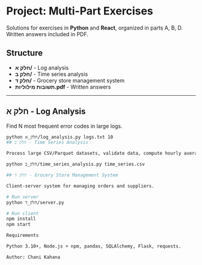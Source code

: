 # Project: Multi-Part Exercises

Solutions for exercises in **Python** and **React**, organized in parts A, B, D. Written answers included in PDF.

## Structure

- **חלק א/** - Log analysis  
- **חלק ב/** - Time series analysis  
- **חלק ד/** - Grocery store management system  
- **תשובות מילוליות.pdf** - Written answers  

---

## חלק א - Log Analysis
Find N most frequent error codes in large logs.  
```bash
python חלק_א/log_analysis.py logs.txt 10
## חלק ב - Time Series Analysis

Process large CSV/Parquet datasets, validate data, compute hourly averages.

python חלק_ב/time_series_analysis.py time_series.csv

## חלק ד - Grocery Store Management System

Client-server system for managing orders and suppliers.

# Run server
python חלק_ד/server.py

# Run client
npm install
npm start

Requirements

Python 3.10+, Node.js + npm, pandas, SQLAlchemy, Flask, requests.

Author: Chani Kahana


